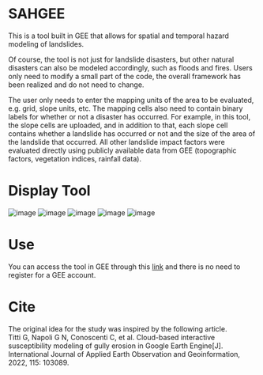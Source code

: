 SAHGEE
===
This is a tool built in GEE that allows for spatial and temporal hazard modeling of landslides.<br>

Of course, the tool is not just for landslide disasters, but other natural disasters can also be modeled accordingly, such as floods and fires. Users only need to modify a small part of the code, the overall framework has been realized and do not need to change.<br>

The user only needs to enter the mapping units of the area to be evaluated, e.g. grid, slope units, etc. The mapping cells also need to contain binary labels for whether or not a disaster has occurred. For example, in this tool, the slope cells are uploaded, and in addition to that, each slope cell contains whether a landslide has occurred or not and the size of the area of the landslide that occurred. All other landslide impact factors were evaluated directly using publicly available data from GEE (topographic factors, vegetation indices, rainfall data).<br>

Display Tool
===
![image](https://github.com/user-attachments/assets/8293fd3e-43ea-4245-83be-b60cbd66287f)
![image](https://github.com/user-attachments/assets/1bdba176-08c2-4a4d-831a-584f9719c3a1)
![image](https://github.com/user-attachments/assets/7d3e4854-4acf-461d-b507-0d17c66bc8c8)
![image](https://github.com/user-attachments/assets/db7210ac-c909-4922-abb4-34af8a9f3814)
![image](https://github.com/user-attachments/assets/fae051b3-8d00-47d5-a549-79a15edd8fe8)



Use
===
You can access the tool in GEE through this [link](https://ee-liuhj946.projects.earthengine.app/view/sahgee) and there is no need to register for a GEE account.

Cite
===
The original idea for the study was inspired by the following article.<br>
Titti G, Napoli G N, Conoscenti C, et al. Cloud-based interactive susceptibility modeling of gully erosion in Google Earth Engine[J]. International Journal of Applied Earth Observation and Geoinformation, 2022, 115: 103089.
